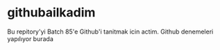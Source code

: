 # githubailkadim
Bu repitory'yi Batch 85'e Github'i tanitmak icin actim.
Github denemeleri yapılıyor burada
